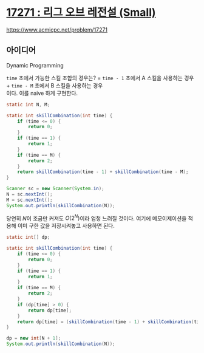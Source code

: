 # [17271 : 리그 오브 레전설 (Small)](https://www.acmicpc.net/problem/17271)
https://www.acmicpc.net/problem/17271

## 아이디어
Dynamic Programming

`time` 초에서 가능한 스킬 조합의 경우는? = `time - 1` 초에서 A 스킬을 사용하는 경우 + `time - M` 초에서 B 스킬을 사용하는 경우  
이다. 이를 naive 하게 구현한다.
```java
static int N, M;

static int skillCombination(int time) {
    if (time <= 0) {
        return 0;
    }
    if (time == 1) {
        return 1;
    }
    if (time == M) {
        return 2;
    }
    return skillCombination(time - 1) + skillCombination(time - M);
}

Scanner sc = new Scanner(System.in);
N = sc.nextInt();
M = sc.nextInt();
System.out.println(skillCombination(N));
```

당연히 $N$이 조금만 커져도 $O(2^N)$이라 엄청 느려질 것이다. 여기에 메모이제이션을 적용해 이미 구한 값을 저장시켜놓고 사용하면 된다.
```java
static int[] dp;

static int skillCombination(int time) {
    if (time <= 0) {
        return 0;
    }
    if (time == 1) {
        return 1;
    }
    if (time == M) {
        return 2;
    }
    if (dp[time] > 0) {
        return dp[time];
    }
    return dp[time] = (skillCombination(time - 1) + skillCombination(time - M)) % 1000000007;
}

dp = new int[N + 1];
System.out.println(skillCombination(N));
```